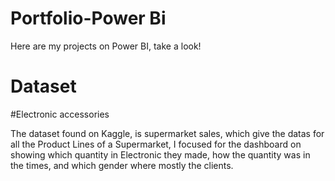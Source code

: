 # Portfolio-Power Bi

Here are my projects on Power BI, take a look!

# Dataset

#Electronic accessories

The dataset found on Kaggle, is supermarket sales, which give the datas for all the Product Lines of a Supermarket, I focused for the dashboard on showing which quantity in Electronic they made, how the quantity was in the times, and which gender where mostly the clients.
